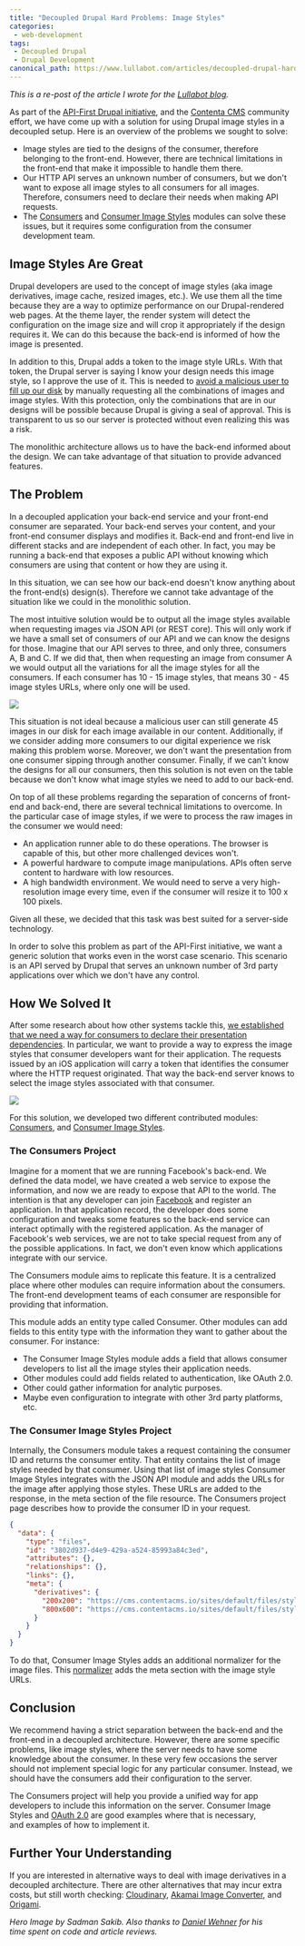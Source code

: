 ```yaml
---
title: "Decoupled Drupal Hard Problems: Image Styles"
categories:
 - web-development
tags:
 - Decoupled Drupal
 - Drupal Development
canonical_path: https://www.lullabot.com/articles/decoupled-drupal-hard-problems-image-styles
---
```

_This is a re-post of the article I wrote for the [Lullabot blog](https://www.lullabot.com/articles/decoupled-drupal-hard-problems-image-styles)._

As part of the <a href="https://www.drupal.org/node/2757967">API-First Drupal initiative</a>, and the <a href="http://www.contentacms.org">Contenta CMS</a> community effort, we have come up with a solution for using Drupal image styles in a decoupled setup. Here is an overview of the problems we sought to solve:
<!-- more -->
<ul>
	<li>Image styles are tied to the designs of the consumer, therefore belonging to the front-end. However, there are technical limitations in the front-end that make it impossible to handle them there.</li>
	<li>Our HTTP API serves an unknown number of consumers, but we don't want to expose all image styles to all consumers for all images. Therefore, consumers need to declare their needs when making API requests.</li>
	<li>The <a href="https://drupal.org/project/consumers">Consumers</a> and <a href="https://drupal.org/project/consumer_image_styles">Consumer Image Styles</a> modules can solve these issues, but it requires some configuration from the consumer development team.</li>
</ul>

<h2>Image Styles Are Great</h2>

Drupal developers are used to the concept of image styles (aka image derivatives, image cache, resized images, etc.). We use them all the time because they are a way to optimize performance on our Drupal-rendered web pages. At the theme layer, the render system will detect the configuration on the image size and will crop it appropriately if the design requires it. We can do this because the back-end is informed of how the image is presented.

In addition to this, Drupal adds a token to the image style URLs. With that token, the Drupal server is saying I know your design needs this image style, so I approve the use of it. This is needed to <a href="https://www.drupal.org/forum/newsletters/security-advisories-for-drupal-core/2013-02-20/sa-core-2013-002-drupal-core-denial">avoid a malicious user to fill up our disk</a> by manually requesting all the combinations of images and image styles. With this protection, only the combinations that are in our designs will be possible because Drupal is giving a seal of approval. This is transparent to us so our server is protected without even realizing this was a risk.

The monolithic architecture allows us to have the back-end informed about the design. We can take advantage of that situation to provide advanced features.

<h2>The Problem</h2>

In a decoupled application your back-end service and your front-end consumer are separated. Your back-end serves your content, and your front-end consumer displays and modifies it. Back-end and front-end live in different stacks and are independent of each other. In fact, you may be running a back-end that exposes a public API without knowing which consumers are using that content or how they are using it.

In this situation, we can see how our back-end doesn't know anything about the front-end(s) design(s). Therefore we cannot take advantage of the situation like we could in the monolithic solution.

The most intuitive solution would be to output all the image styles available when requesting images via JSON API (or REST core). This will only work if we have a small set of consumers of our API and we can know the designs for those. Imagine that our API serves to three, and only three, consumers A, B and C. If we did that, then when requesting an image from consumer A we would output all the variations for all the image styles for all the consumers. If each consumer has 10 - 15 image styles, that means 30 - 45 image styles URLs, where only one will be used.

![](/assets/images/screen_shot_2017-10-25_at_5.27.46_pm.png)

This situation is not ideal because a malicious user can still generate 45 images in our disk for each image available in our content. Additionally, if we consider adding more consumers to our digital experience we risk making this problem worse. Moreover, we don't want the presentation from one consumer sipping through another consumer. Finally, if we can't know the designs for all our consumers, then this solution is not even on the table because we don't know what image styles we need to add to our back-end.

On top of all these problems regarding the separation of concerns of front-end and back-end, there are several technical limitations to overcome. In the particular case of image styles, if we were to process the raw images in the consumer we would need:

<ul>
	<li>An application runner able to do these operations. The browser is capable of this, but other more challenged devices won't.</li>
	<li>A powerful hardware to compute image manipulations. APIs often serve content to hardware with low resources.</li>
	<li>A high bandwidth environment. We would need to serve a very high-resolution image every time, even if the consumer will resize it to 100 x 100 pixels.</li>
</ul>

Given all these, we decided that this task was best suited for a server-side technology.

In order to solve this problem as part of the API-First initiative, we want a generic solution that works even in the worst case scenario. This scenario is an API served by Drupal that serves an unknown number of 3rd party applications over which we don't have any control.

<h2>How We Solved It</h2>

After some research about how other systems tackle this, <a href="http://www.youtube.com/c/Mateu-e0ipso">we established that we need a way for consumers to declare their presentation dependencies</a>. In particular, we want to provide a way to express the image styles that consumer developers want for their application. The requests issued by an iOS application will carry a token that identifies the consumer where the HTTP request originated. That way the back-end server knows to select the image styles associated with that consumer.

![](/assets/images/screen_shot_2017-10-25_at_5.34.37_pm.png)

For this solution, we developed two different contributed modules: <a href="https://www.drupal.org/project/consumers">Consumers</a>, and <a href="https://www.drupal.org/project/consumer_image_styles">Consumer Image Styles</a>.

<h3>The Consumers Project</h3>

Imagine for a moment that we are running Facebook's back-end. We defined the data model, we have created a web service to expose the information, and now we are ready to expose that API to the world. The intention is that any developer can join <a href="http://developer.facebook.com">Facebook</a> and register an application. In that application record, the developer does some configuration and tweaks some features so the back-end service can interact optimally with the registered application. As the manager of Facebook's web services, we are not to take special request from any of the possible applications. In fact, we don't even know which applications integrate with our service.

The Consumers module aims to replicate this feature. It is a centralized place where other modules can require information about the consumers. The front-end development teams of each consumer are responsible for providing that information.

This module adds an entity type called Consumer. Other modules can add fields to this entity type with the information they want to gather about the consumer. For instance:

<ul>
	<li>The Consumer Image Styles module adds a field that allows consumer developers to list all the image styles their application needs.</li>
	<li>Other modules could add fields related to authentication, like OAuth 2.0.</li>
	<li>Other could gather information for analytic purposes.</li>
	<li>Maybe even configuration to integrate with other 3rd party platforms, etc.</li>
</ul>

<h3>The Consumer Image Styles Project</h3>

Internally, the Consumers module takes a request containing the consumer ID and returns the consumer entity. That entity contains the list of image styles needed by that consumer. Using that list of image styles Consumer Image Styles integrates with the JSON API module and adds the URLs for the image after applying those styles. These URLs are added to the response, in the meta section of the file resource. The Consumers project page describes how to provide the consumer ID in your request.

```json
{
  "data": {
    "type": "files",
    "id": "3802d937-d4e9-429a-a524-85993a84c3ed",
    "attributes": {},
    "relationships": {},
    "links": {},
    "meta": {
      "derivatives": {
        "200x200": "https://cms.contentacms.io/sites/default/files/styles/200x200/public/boyFYUN8.png?itok=Pbmn7Tyt",
        "800x600": "https://cms.contentacms.io/sites/default/files/styles/800x600/public/boyFYUN8.png?itok=Pbmn7Tyt"
      }
    }
  }
}
```

To do that, Consumer Image Styles adds an additional normalizer for the image files. This <a href="https://www.lullabot.com/articles/using-the-serialization-system-in-drupal">normalizer</a> adds the meta section with the image style URLs.

<h2>Conclusion</h2>

We recommend having a strict separation between the back-end and the front-end in a decoupled architecture. However, there are some specific problems, like image styles, where the server needs to have some knowledge about the consumer. In these very few occasions the server should not implement special logic for any particular consumer. Instead, we should have the consumers add their configuration to the server.

The Consumers project will help you provide a unified way for app developers to include this information on the server. Consumer Image Styles and <a href="https://www.drupal.org/project/simple_oauth">OAuth 2.0</a> are good examples where that is necessary, and&nbsp;examples of how to implement it.

<h2>Further Your Understanding</h2>

If you are interested in alternative ways to deal with image derivatives in a decoupled architecture. There are other alternatives that may incur extra costs, but still worth checking: <a href="https://cloudinary.com">Cloudinary</a>, <a href="http://tech.akamai.com/image_converter/">Akamai Image Converter</a>, and <a href="https://www.ft.com/__origami/service/image/v2">Origami</a>.

<em>Hero Image by&nbsp;Sadman Sakib. Also thanks to <a href="https://twitter.com/da_wehner">Daniel Wehner</a>&nbsp;for his time&nbsp;spent on&nbsp;code and article reviews.</em>
